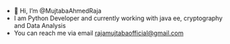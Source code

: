 - 👋 Hi, I’m @MujtabaAhmedRaja
- I am Python Developer and currently working with java ee, cryptography and Data Analysis
- You can reach me via email rajamujtabaofficial@gmail.com
